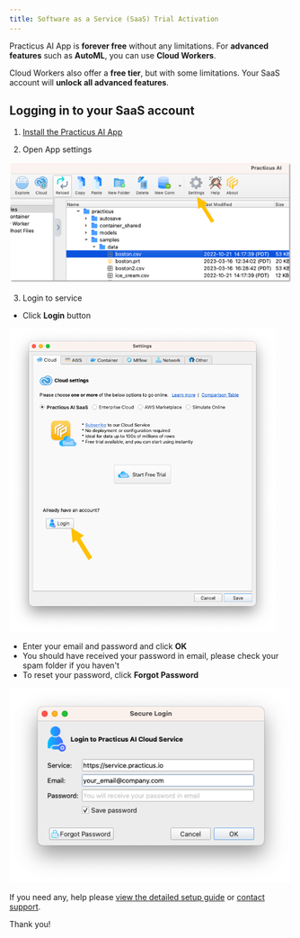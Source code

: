 ```yaml
---
title: Software as a Service (SaaS) Trial Activation
---
```


Practicus AI App is **forever free** without any limitations. For **advanced features** such as **AutoML**, you can use **Cloud Workers**.

Cloud Workers also offer a **free tier**, but with some limitations. Your SaaS account will **unlock all advanced features**.   

## Logging in to your SaaS account

1) [Install the Practicus AI App](https://practicus.ai/get-started/)

2) Open App settings 

![Settings](img/settings.png)

3) Login to service

- Click **Login** button  

![Saas login 1](img/saas-login-1.png)

- Enter your email and password and click **OK**
- You should have received your password in email, please check your spam folder if you haven't
- To reset your password, click **Forgot Password**

![Saas login 2](img/saas-login-2.png)

If you need any, help please [view the detailed setup guide](setup-guide.md) or [contact support](https://helpdesk.practicus.io/).

Thank you!
